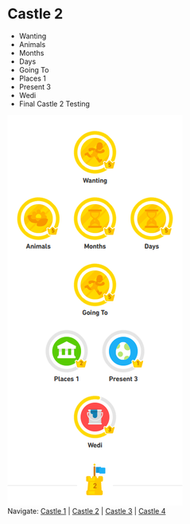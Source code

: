 # Castle 2
* Wanting<br>
* Animals<br> 
* Months<br>
* Days<br>
* Going To<br>
* Places 1 <br>
* Present 3 <br>
* Wedi<br>
* Final Castle 2 Testing 

![Castle 2](https://github.com/EO4wellness/T-I-L/blob/main/polyglot/gales/images/Welsh-Castle-2.png)<br>
Navigate: [Castle 1](https://github.com/EO4wellness/T-I-L/blob/main/polyglot/gales/Castle-1/README.md) | 
[Castle 2](https://github.com/EO4wellness/T-I-L/blob/main/polyglot/gales/Castle-2/README.md) | 
[Castle 3](https://github.com/EO4wellness/T-I-L/blob/main/polyglot/gales/Castle-3/README.md) |
[Castle 4](https://github.com/EO4wellness/T-I-L/blob/main/polyglot/gales/Castle-4/README.md) 
<br>
